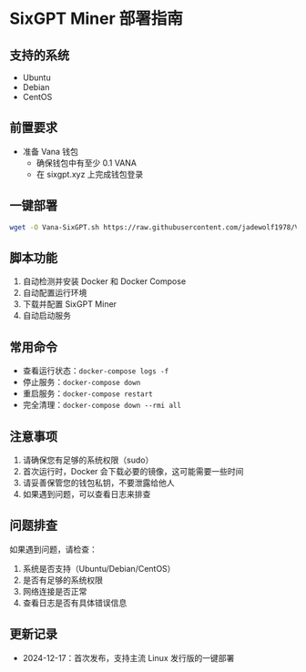# SixGPT Miner 部署指南

## 支持的系统
- Ubuntu
- Debian
- CentOS

## 前置要求
- 准备 Vana 钱包
  - 确保钱包中有至少 0.1 VANA
  - 在 sixgpt.xyz 上完成钱包登录

## 一键部署
```bash
wget -O Vana-SixGPT.sh https://raw.githubusercontent.com/jadewolf1978/Vana-SixGPT/main/Vana-SixGPT.sh && chmod +x Vana-SixGPT.sh && ./Vana-SixGPT.sh
```

## 脚本功能
1. 自动检测并安装 Docker 和 Docker Compose
2. 自动配置运行环境
3. 下载并配置 SixGPT Miner
4. 自动启动服务

## 常用命令
- 查看运行状态：`docker-compose logs -f`
- 停止服务：`docker-compose down`
- 重启服务：`docker-compose restart`
- 完全清理：`docker-compose down --rmi all`

## 注意事项
1. 请确保您有足够的系统权限（sudo）
2. 首次运行时，Docker 会下载必要的镜像，这可能需要一些时间
3. 请妥善保管您的钱包私钥，不要泄露给他人
4. 如果遇到问题，可以查看日志来排查

## 问题排查
如果遇到问题，请检查：
1. 系统是否支持（Ubuntu/Debian/CentOS）
2. 是否有足够的系统权限
3. 网络连接是否正常
4. 查看日志是否有具体错误信息

## 更新记录
- 2024-12-17：首次发布，支持主流 Linux 发行版的一键部署
